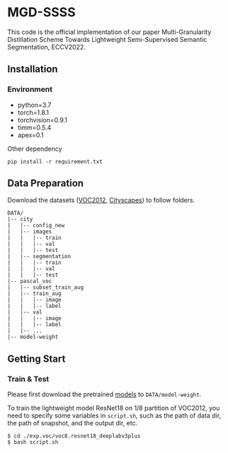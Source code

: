 # MGD-SSSS
This code is the official implementation of our paper Multi-Granularity Distillation Scheme Towards Lightweight Semi-Supervised Semantic Segmentation, ECCV2022.


## Installation

### Environment
* python=3.7
* torch=1.8.1
* torchvision=0.9.1
* timm=0.5.4
* apex=0.1

Other dependency
```
pip install -r requirement.txt
```


## Data Preparation
Download the datasets ([VOC2012](http://host.robots.ox.ac.uk/pascal/VOC/voc2012/index.html), [Cityscapes](https://www.cityscapes-dataset.com/)) to follow folders. 

```
DATA/
|-- city
|   |-- config_new
|   |-- images
|   |   |-- train
|   |   |-- val
|   |   |-- test
|   |-- segmentation
|   |   |-- train
|   |   |-- val
|   |   |-- test
|-- pascal_voc
|   |-- subset_train_aug
|   |-- train_aug
|   |   |-- image
|   |   |-- label
|   |-- val
|   |   |-- image
|   |   |-- label
|   |-- ...
|-- model-weight
```

## Getting Start

### Train & Test
Please first download the pretrained [models](https://drive.google.com/drive/folders/1dBzx9Ows9YqNVwboUNMFBWLSl50Xwt28?usp=sharing) to ``DATA/model-weight``.

To train the lightweight model ResNet18 on 1/8 partition of VOC2012, you need to specify some variables in `script.sh`, such as the path of data dir, the path of snapshot, and the output dir, etc. 

```shell
$ cd ./exp.voc/voc8.resnet18_deeplabv3plus
$ bash script.sh
```
